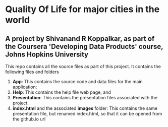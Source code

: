 # Quality Of Life for major cities in the world
## A project by Shivanand R Koppalkar, as part of the Coursera 'Developing Data Products' course, Johns Hopkins University

This repo contains all the source files as part of this project. It contains the following files and folders

1. **App**: This contains the source code and data files for the main application;
2. **Help**: This contains the help file web page; and
3. **Presentation**: This contains the presentation files associated with the project.
4. **index.html** and the associated **images** folder: This contains the same presentation file, but renamed index.html, so that it can be opened from the github.io url
